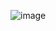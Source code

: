 ![image](https://github.com/hinswhale/AI-Learning/assets/22999866/280a91a5-64fd-4617-8b0e-c1c10854af8f)

